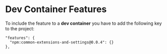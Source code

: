 # Dev Container Features

To include the feature to a **dev container** you have to add the following key to the project:

```
"features": {
  "npm:common-extensions-and-settings@0.0.4": {}
},
```
